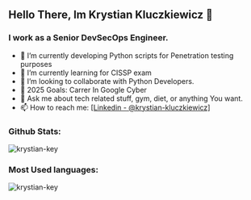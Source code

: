## Hello There, Im Krystian Kluczkiewicz 👋

### I work as a Senior DevSecOps Engineer.

- 🔭 I’m currently developing Python scripts for Penetration testing purposes
- 🌱 I’m currently learning for CISSP exam
- 👯 I’m looking to collaborate with Python Developers.
- 🥅 2025 Goals: Carrer In Google Cyber
- 💬 Ask me about tech related stuff, gym, diet,  or anything You want.
- 📫 How to reach me: [\[Linkedin - @krystian-kluczkiewicz\]]([https://www.linkedin.com/in/krystian-kluczkiewicz-3393a11a0/](https://www.linkedin.com/in/krystian-key/))

### Github Stats: 

<img src="https://github-readme-stats.vercel.app/api?username=Krystian-key&&show_icons=true&title_color=ffffff&icon_color=bb2acf&text_color=daf7dc&bg_color=151515" alt="krystian-key"/>


### Most Used languages: 
<img align="left" src="https://github-readme-stats.vercel.app/api/top-langs/?username=krystian-key&layout=compact&hide=html" alt="krystian-key" />
